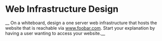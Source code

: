 # Web Infrastructure Design
__ On a whiteboard, design a one server web infrastructure that hosts the website that is reachable via www.foobar.com. Start your explanation by having a user wanting to access your website.__
